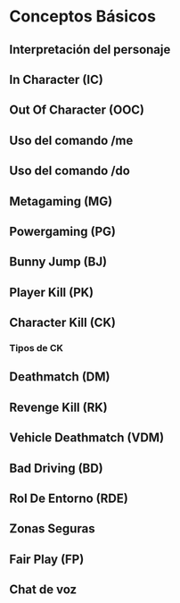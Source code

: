 # Conceptos Básicos

## Interpretación del personaje
## In Character (IC)
## Out Of Character (OOC)
## Uso del comando /me
## Uso del comando /do
## Metagaming (MG)
## Powergaming (PG)
## Bunny Jump (BJ)
## Player Kill (PK)
## Character Kill (CK)
### Tipos de CK
## Deathmatch (DM)
## Revenge Kill (RK)
## Vehicle Deathmatch (VDM)
## Bad Driving (BD)
## Rol De Entorno (RDE)
## Zonas Seguras
## Fair Play (FP)
## Chat de voz


